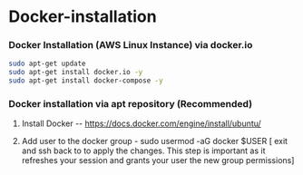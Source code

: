 # Docker-installation

### Docker Installation (AWS Linux Instance) via docker.io

``` bash
sudo apt-get update
sudo apt-get install docker.io -y
sudo apt-get install docker-compose -y
```

### Docker installation via apt repository (Recommended)
1. Install Docker -- https://docs.docker.com/engine/install/ubuntu/

2. Add user to the docker group - sudo usermod -aG docker $USER [ exit and ssh back to to apply the changes. This step is important as it refreshes your session and grants your user the new group permissions]
